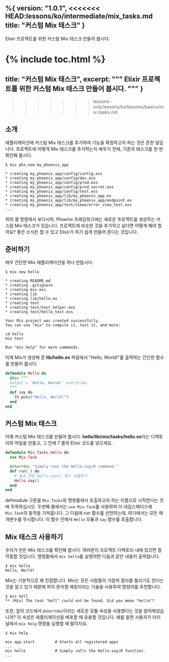 %{
  version: "1.0.1",
<<<<<<< HEAD:lessons/ko/intermediate/mix_tasks.md
  title: "커스텀 Mix 태스크"
}
---

Elixir 프로젝트를 위한 커스텀 Mix 태스크 만들어 봅시다.

{% include toc.html %}
=======
  title: "커스텀 Mix 태스크",
  excerpt: """
  Elixir 프로젝트를 위한 커스텀 Mix 태스크 만들어 봅시다.
  """
}
---
>>>>>>> lessons-only:lessons/ko/lessons/basics/mix-tasks.md

## 소개

애플리케이션에 커스텀 Mix 태스크를 추가하여 기능을 확장하고자 하는 것은 흔한 일입니다. 프로젝트에 어떻게 Mix 태스크를 추가하는지 배우기 전에, 기존의 태스크를 한 번 확인해 봅시다.

```shell
$ mix phx.new my_phoenix_app

* creating my_phoenix_app/config/config.exs
* creating my_phoenix_app/config/dev.exs
* creating my_phoenix_app/config/prod.exs
* creating my_phoenix_app/config/prod.secret.exs
* creating my_phoenix_app/config/test.exs
* creating my_phoenix_app/lib/my_phoenix_app.ex
* creating my_phoenix_app/lib/my_phoenix_app/endpoint.ex
* creating my_phoenix_app/test/views/error_view_test.exs
...
```

위의 셸 명령에서 보다시피, Phoenix 프레임워크에는 새로운 프로젝트를 생성하는 커스텀 Mix 태스크가 있습니다. 프로젝트에 비슷한 것을 추가하고 싶다면 어떻게 해야 할까요? 좋은 소식은 할 수 있고 Elixir가 하기 쉽게 만들어 준다는 것입니다.

## 준비하기

매우 간단한 Mix 애플리케이션을 하나 만듭시다.

```shell
$ mix new hello

* creating README.md
* creating .gitignore
* creating mix.exs
* creating lib
* creating lib/hello.ex
* creating test
* creating test/test_helper.exs
* creating test/hello_test.exs

Your Mix project was created successfully.
You can use "mix" to compile it, test it, and more:

cd hello
mix test

Run "mix help" for more commands.
```

이제 Mix가 생성해 준 **lib/hello.ex** 파일에서 "Hello, World!"를 출력하는 간단한 함수를 만들어 봅시다.

```elixir
defmodule Hello do
  @doc """
  Output's `Hello, World!` everytime.
  """
  def say do
    IO.puts("Hello, World!")
  end
end
```

## 커스텀 Mix 태스크

이제 커스텀 Mix 태스크를 만들어 봅시다. **hello/lib/mix/tasks/hello.ex**라는 디렉토리와 파일을 만들고, 그 안에 7 줄의 Elixir 코드를 넣으세요.

```elixir
defmodule Mix.Tasks.Hello do
  use Mix.Task

  @shortdoc "Simply runs the Hello.say/0 command."
  def run(_) do
    # 앞서 만든 Hello.say() 함수 호출하기
    Hello.say()
  end
end
```

defmodule 구문을 `Mix.Tasks`와 명령줄에서 호출하고자 하는 이름으로 시작한다는 것에 주목하십시오. 두번째 줄에서는 `use Mix.Task`를 사용하여 이 네임스페이스에 `Mix.Task`의 동작을 가져옵니다. 그 다음에 run 함수를 선언하는데, 여기에서는 모든 매개변수를 무시합니다. 이 함수 안에서 `Hello` 모듈과 `say` 함수를 호출합니다.

## Mix 태스크 사용하기

우리가 만든 Mix 태스크를 확인해 봅시다. 여러분이 프로젝트 디렉토리 내에 있으면 잘 작동할 것입니다. 명령줄에서 `mix hello`를 실행하면 다음과 같은 내용이 출력됩니다.

```shell
$ mix hello
Hello, World!
```

Mix는 기본적으로 꽤 친절합니다. Mix는 모든 사람들이 가끔씩 철자를 틀리기도 한다는 것을 알고 있기 때문에 퍼지 문자열 매칭이라는 기술을 사용하여 명령어를 추천합니다.

```shell
$ mix hell
** (Mix) The task "hell" could not be found. Did you mean "hello"?
```

또한, 앞의 코드에서 `@shortdoc`이라는 새로운 모듈 속성을 사용했다는 것을 알아채셨습니까? 이 속성은 애플리케이션을 배포할 때 유용할 것입니다. 예를 들면 사용자가 터미널에서 `mix help` 명령을 실행할 때 말이지요.

```shell
$ mix help

mix app.start         # Starts all registered apps
...
mix hello             # Simply calls the Hello.say/0 function.
...
```
